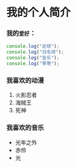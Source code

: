 # 我的个人简介
### 我的`爱好`：
```javascript
console.log("足球");
console.log("羽毛球");
console.log("音乐");
console.log("等等");
```
### 我喜欢的动漫
1. 火影忍者
2. 海贼王
3. 死神
### 我喜欢的音乐
* 光年之外
* 赤伶
* 光